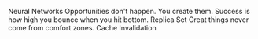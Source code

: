 Neural Networks Opportunities don't happen. You create them. Success is how high you bounce when you hit bottom. Replica Set Great things never come from comfort zones. Cache Invalidation
